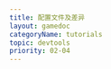 ```yaml
---
title: 配置文件及差异
layout: gamedoc
categoryName: tutorials
topic: devtools
priority: 02-04
---
```


<!-- md game/tutorials/devtools/_diff/projectconfig.md -->
<!-- md game/tutorials/devtools/_diff/diff.md -->
